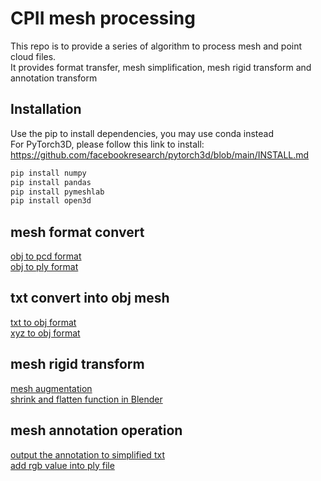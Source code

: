 # CPII mesh processing
This repo is to provide a series of algorithm to process mesh and point cloud files. \
It provides format transfer, mesh simplification, mesh rigid transform and annotation transform 

## Installation

Use the pip to install dependencies, you may use conda instead \
For PyTorch3D, please follow this link to install: https://github.com/facebookresearch/pytorch3d/blob/main/INSTALL.md

```bash
pip install numpy
pip install pandas
pip install pymeshlab
pip install open3d
```

## mesh format convert
[obj to pcd format](./obj_to_pcd.py) \
[obj to ply format](./obj_to_ply.py)

## txt convert into obj mesh
[txt to obj format](./txt_to_obj.py) \
[xyz to obj format](./xyz_to_obj.py)

## mesh rigid transform
[mesh augmentation](./mesh_rigid_transform.py) \
[shrink and flatten function in Blender](./shrink_flatten.py)

## mesh annotation operation
[output the annotation to simplified txt](./annotation_output.py) \
[add rgb value into ply file](./apply_color_to_ply.py)
